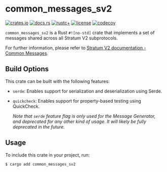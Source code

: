 # common_messages_sv2

[![crates.io](https://img.shields.io/crates/v/common_messages_sv2.svg)](https://crates.io/crates/common_messages_sv2)
[![docs.rs](https://docs.rs/common_messages_sv2/badge.svg)](https://docs.rs/common_messages_sv2)
[![rustc+](https://img.shields.io/badge/rustc-1.75.0%2B-lightgrey.svg)](https://blog.rust-lang.org/2023/12/28/Rust-1.75.0.html)
[![license](https://img.shields.io/badge/license-MIT%2FApache--2.0-blue.svg)](https://github.com/stratum-mining/stratum/blob/main/LICENSE.md)
[![codecov](https://codecov.io/gh/stratum-mining/stratum/branch/main/graph/badge.svg)](https://app.codecov.io/gh/stratum-mining/stratum/tree/main/protocols%2Fv2%2Fcommon_messages_sv2)

`common_messages_sv2` is a Rust `#![no-std]` crate that implements a set of messages shared across all Stratum V2 subprotocols.

For further information, please refer to [Stratum V2 documentation - Common Messages](https://stratumprotocol.org/specification/03-Protocol-Overview/#36-common-protocol-messages).

## Build Options

This crate can be built with the following features:

 - `serde`: Enables support for serialization and deserialization using Serde.
 - `quickcheck`: Enables support for property-based testing using QuickCheck.

    *Note that `serde` feature flag is only used for the Message Generator, and deprecated for any
    other kind of usage.  It will likely be fully deprecated in the future.*

## Usage

To include this crate in your project, run:

```bash
$ cargo add common_messages_sv2
```

